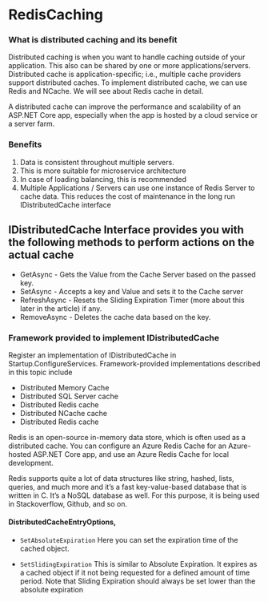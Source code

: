 # RedisCaching
### What is distributed caching and its benefit
 
Distributed caching is when you want to handle caching outside of your application. This also can be shared by one or more applications/servers. Distributed cache is application-specific; i.e., multiple cache providers support distributed caches. To implement distributed cache, we can use Redis and NCache. We will see about Redis cache in detail.
 
A distributed cache can improve the performance and scalability of an ASP.NET Core app, especially when the app is hosted by a cloud service or a server farm.
 
### Benefits
1. Data is consistent throughout multiple servers.
2. This is more suitable for microservice architecture
3. In case of loading balancing, this is recommended
4. Multiple Applications / Servers can use one instance of Redis Server to cache data. This reduces the cost of maintenance in the long run
IDistributedCache interface
 
## IDistributedCache Interface provides you with the following methods to perform actions on the actual cache
 - GetAsync - Gets the Value from the Cache Server based on the passed key.
 - SetAsync - Accepts a key and Value and sets it to the Cache server
 - RefreshAsync - Resets the Sliding Expiration Timer (more about this later in the article) if any.
 - RemoveAsync - Deletes the cache data based on the key.

### Framework provided to implement IDistributedCache 
Register an implementation of IDistributedCache in Startup.ConfigureServices. Framework-provided implementations described in this topic include
 - Distributed Memory Cache
 - Distributed SQL Server cache
 - Distributed Redis cache
 - Distributed NCache cache
 - Distributed Redis cache
 
Redis is an open-source in-memory data store, which is often used as a distributed cache. You can configure an Azure Redis Cache for an Azure-hosted ASP.NET Core app, and use an Azure Redis Cache for local development.
 
Redis supports quite a lot of data structures like string, hashed, lists, queries, and much more and it’s a fast key-value-based database that is written in C. It’s a NoSQL database as well. For this purpose, it is being used in Stackoverflow, Github, and so on.

#### DistributedCacheEntryOptions,
 - ```SetAbsoluteExpiration```
Here you can set the expiration time of the cached object.

 - ```SetSlidingExpiration```
This is similar to Absolute Expiration. It expires as a cached object if it not being requested for a defined amount of time period. Note that Sliding Expiration should always be set lower than the absolute expiration
